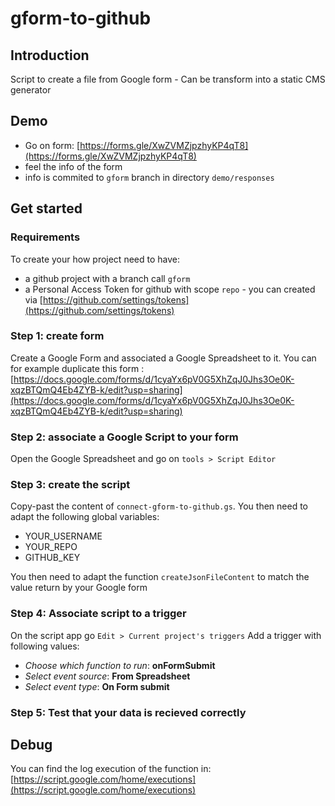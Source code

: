 # gform-to-github

## Introduction

Script to create a file from Google form - Can be transform into a static CMS generator

## Demo

- Go on form: [https://forms.gle/XwZVMZjpzhyKP4qT8](https://forms.gle/XwZVMZjpzhyKP4qT8)
- feel the info of the form
- info is commited to `gform` branch in directory `demo/responses`

## Get started

### Requirements

To create your how project need to have:

- a github project with a branch call `gform`
- a Personal Access Token for github with scope `repo` - you can created via [https://github.com/settings/tokens](https://github.com/settings/tokens)

### Step 1: create form

Create a Google Form and associated a Google Spreadsheet to it. You can for example duplicate this form : [https://docs.google.com/forms/d/1cyaYx6pV0G5XhZqJ0Jhs3Oe0K-xqzBTQmQ4Eb4ZYB-k/edit?usp=sharing](https://docs.google.com/forms/d/1cyaYx6pV0G5XhZqJ0Jhs3Oe0K-xqzBTQmQ4Eb4ZYB-k/edit?usp=sharing)

### Step 2: associate a Google Script to your form

Open the Google Spreadsheet and go on `tools > Script Editor`

### Step 3: create the script

Copy-past the content of `connect-gform-to-github.gs`.
You then need to adapt the following global variables:

- YOUR_USERNAME
- YOUR_REPO
- GITHUB_KEY

You then need to adapt the function `createJsonFileContent` to match the value return by your Google form

### Step 4: Associate script to a trigger

On the script app go `Edit > Current project's triggers`
Add a trigger with following values:

- _Choose which function to run_: **onFormSubmit**
- _Select event source_: **From Spreadsheet**
- _Select event type_: **On Form submit**

### Step 5: Test that your data is recieved correctly

## Debug

You can find the log execution of the function in: [https://script.google.com/home/executions](https://script.google.com/home/executions)

